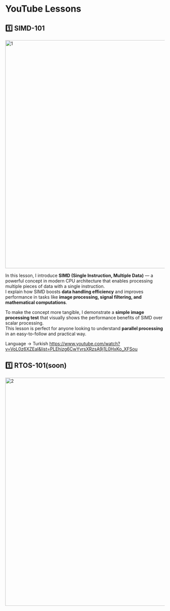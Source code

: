 # YouTube Lessons

## 1️⃣ **SIMD-101**

<img width="1280" height="720" alt="1" src="https://github.com/user-attachments/assets/081a1eb8-dccb-4021-8d02-18696c427a90" />

In this lesson, I introduce **SIMD (Single Instruction, Multiple Data)** — a powerful concept in modern CPU architecture that enables processing multiple pieces of data with a single instruction.  
I explain how SIMD boosts **data handling efficiency** and improves performance in tasks like **image processing, signal filtering, and mathematical computations**.  

To make the concept more tangible, I demonstrate a **simple image processing test** that visually shows the performance benefits of SIMD over scalar processing.  
This lesson is perfect for anyone looking to understand **parallel processing** in an easy-to-follow and practical way.

Language -> Turkish
https://www.youtube.com/watch?v=VoL0z6XZEaI&list=PLEhizg6CwYvrsXRzsA9j1L0HxKo_XFSou

## 1️⃣ **RTOS-101**(soon)
<img width="1280" height="720" alt="2" src="https://github.com/user-attachments/assets/0534ca19-b5fc-4aa1-8949-f833dc14ff3e" />
